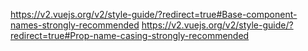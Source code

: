 https://v2.vuejs.org/v2/style-guide/?redirect=true#Base-component-names-strongly-recommended
https://v2.vuejs.org/v2/style-guide/?redirect=true#Prop-name-casing-strongly-recommended